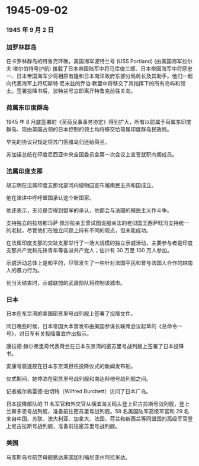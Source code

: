 # 1945-09-02

### 1945 年 9 月 2 日

### 加罗林群岛

在卡罗林群岛的特鲁克环礁，美国海军波特兰号 (USS Portland)
(由美国海军拉尔夫·塔尔伯特号护航)
接载了日本帝国陆军中将马库俊三郎、日本帝国海军中将原忠一、日本帝国海军少将相原有隆和日本南洋政府东部分局局长及其助手。他们一起向代表海军上将切斯特·尼米兹的乔治·默里中将移交了其指挥下的所有岛屿和领土。签署投降书后，波特兰号立即离开特鲁克前往关岛。

### 荷属东印度群岛

1945 年 8
月底签署的《英荷民事事务协定》得到扩大，所有以前属于荷属东印度群岛、现由英国占领的日本控制的领土均将移交给荷属印度群岛民政局。

早先的协议只规定将苏门答腊岛归还给荷兰。

苏加诺总统在印度尼西亚中央全国委员会第一次会议上宣誓就职内阁成员。

### 法属印度支那

胡志明在法属印度支那北部河内植物园宣布越南民主共和国成立。

他在演讲中呼吁盟国承认这个新国家。

他还表示，无论是否得到盟军的承认，他都会与法国的殖民主义作斗争。

支持独立的拉塔那冯萨·佩沙拉亲王曾试图说服亲法的老挝国王西萨旺冯支持统一的老挝，尽管他们在独立问题上持有不同的观点，但未能成功。

在法属印度支那的交趾支那举行了一场大规模的独立示威活动，主要参与者是印度支那共产党和先锋青年等各派共产党人；估计有
30 万至 100 万人参加。

示威活动总体上是和平的，尽管发生了一些针对法国平民和曾与法国人合作的越南人的暴力行为。

到当天结束时，示威联盟的武装部队将控制该城市。

### 日本

日本在东京湾的美国密苏里号战列舰上签署了投降文件。

同日晚些时候，日本帝国大本营发布由美国参谋长联席会议起草的《总命令一号》，对日军有关投降事宜作出指示。

康拉德·赫尔弗里奇代表荷兰在日本东京湾的密苏里号战列舰上签署了日本投降书。

安康号驱逐舰在日本东京湾担任投降仪式的新闻发布船。

仪式期间，她停泊在密苏里号战列舰和南达科他号战列舰之间。

记者威尔弗雷德·伯切特（Wilfred Burchett）访问了日本广岛。

日本投降部队的 11
名军官和外交官从横滨海关码头登上尼古拉斯号战列舰，登上兰斯多恩号战列舰，准备前往密苏里号战列舰。58
名美国陆军高级军官和 29
名来自中国、苏联、澳大利亚、加拿大、法国、荷兰和新西兰等同盟国的高级军官登上尼古拉斯号战列舰，准备前往密苏里号战列舰。

### 美国

马库斯岛号航空母舰抵达美国加利福尼亚州阿拉米达。